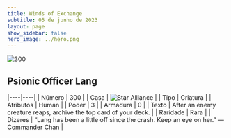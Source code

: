 ```yaml
---
title: Winds of Exchange
subtitle: 05 de junho de 2023
layout: page
show_sidebar: false
hero_image: ../hero.png
---
```


![300](https://mastervault-storage-prod.s3.amazonaws.com/media/card_front/en/600_300_a6db0ab4d026_en.png)


## Psionic Officer Lang

|----|----|
| Número | 300 |
| Casa | ![Star Alliance](https://archonarcana.com/images/thumb/7/7d/Star_Alliance.png/22px-Star_Alliance.png "Aliança Estelar") |
| Tipo | Criatura |
| Atributos | Human |
| Poder | 3 |
| Armadura | 0 |
| Texto | After an enemy creature reaps, archive the top card of your deck.  |
| Raridade | Rara |
| Dizeres | “Lang has been a little off since the crash. Keep an eye on her.” —Commander Chan |
